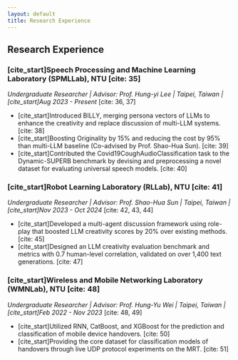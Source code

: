 ```yaml
---
layout: default
title: Research Experience
---
```


## Research Experience

### [cite_start]Speech Processing and Machine Learning Laboratory (SPMLLab), NTU [cite: 35]

_Undergraduate Researcher | Advisor: Prof. Hung-yi Lee | Taipei, Taiwan | [cite_start]Aug 2023 - Present_ [cite: 36, 37]

- [cite_start]Introduced BILLY, merging persona vectors of LLMs to enhance the creativity and replace discussion of multi-LLM systems. [cite: 38]
- [cite_start]Boosting Originality by 15% and reducing the cost by 95% than multi-LLM baseline (Co-advised by Prof. Shao-Hua Sun). [cite: 39]
- [cite_start]Contributed the Covid19CoughAudioClassification task to the Dynamic-SUPERB benchmark by devising and preprocessing a novel dataset for evaluating universal speech models. [cite: 40]

### [cite_start]Robot Learning Laboratory (RLLab), NTU [cite: 41]

_Undergraduate Researcher | Advisor: Prof. Shao-Hua Sun | Taipei, Taiwan | [cite_start]Nov 2023 - Oct 2024_ [cite: 42, 43, 44]

- [cite_start]Developed a multi-agent discussion framework using role-play that boosted LLM creativity scores by 20% over existing methods. [cite: 45]
- [cite_start]Designed an LLM creativity evaluation benchmark and metrics with 0.7 human-level correlation, validated on over 1,400 text generations. [cite: 47]

### [cite_start]Wireless and Mobile Networking Laboratory (WMNLab), NTU [cite: 48]

_Undergraduate Researcher | Advisor: Prof. Hung-Yu Wei | Taipei, Taiwan | [cite_start]Feb 2022 - Nov 2023_ [cite: 48, 49]

- [cite_start]Utilized RNN, CatBoost, and XGBoost for the prediction and classification of mobile device handovers. [cite: 50]
- [cite_start]Providing the core dataset for classification models of handovers through live UDP protocol experiments on the MRT. [cite: 51]
